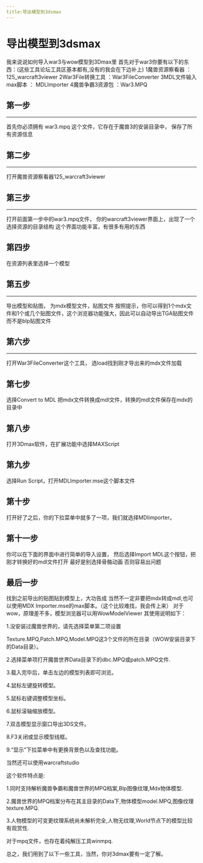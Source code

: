 ```yaml
---
title:导出模型到3dsmax
---
```




# 导出模型到3dsmax

我来说说如何导入war3与wow模型到3Dmax里
首先对于war3你要有以下的东西：(这些工具论坛工具区基本都有,没有的我会在下边补上)
1魔兽资源察看器  ：125_warcraft3viewer
2War3File转换工具 ：War3FileConverter
3MDL文件输入max脚本 ： MDLImporter
4魔兽争霸3资源包    ：War3.MPQ

## 第一步

-----------------------
首先你必须拥有 war3.mpq 这个文件，它存在于魔兽3的安装目录中，
保存了所有资源信息

## 第二步

-------------------------
打开魔兽资源察看器125_warcraft3viewer

## 第三步

-------------------------
打开前面第一步中的war3.mpq文件，
你的warcraft3viewer界面上，出现了一个选择资源的目录结构
这个界面功能丰富，有很多有用的东西

## 第四步

在资源列表里选择一个模型

## 第五步

-------------------------
导出模型和贴图，
为mdx模型文件，贴图文件
按照提示，你可以得到1个mdx文件和1个或几个贴图文件，这个浏览器功能强大，因此可以自动导出TGA贴图文件而不是blp贴图文件

## 第六步

-------------------------
打开War3FileConverter这个工具，
选load找到刚才导出来的mdx文件加载

## 第七步

选择Convert to MDL
把mdx文件转换成mdl文件，转换的mdl文件保存在mdx的目录中

第八步
-------------------------
打开3Dmax软件，在扩展功能中选择MAXScript

第九步
-------------------------
选择Run Script，打开MDLImporter.mse这个脚本文件

第十步
-------------------------
打开好了之后，你的下拉菜单中就多了一项，我们就选择MDIimporter。

第十一步
-------------------------
你可以在下面的界面中进行简单的导入设置，
然后选择Import MDL这个按钮，把刚才转换好的mdl文件打开
最好是别选择骨骼动画 否则容易出问题

最后一步
-------------------------
找到之前导出的贴图贴到模型上，大功告成
当然不一定非要把mdx转成mdl,也可以使用MDX Importer.mse的max脚本。（这个比较难找，我会传上来）
对于wow，原理差不多，模型浏览器可以用WowModelViewer
其使用说明如下：

1.没安装过魔兽世界的，请先选择菜单第二项设置

Texture.MPQ,Patch.MPQ,Model.MPQ这3个文件的所在目录（WOW安装目录下的Data目录）。

2.选择菜单项打开魔兽世界Data目录下的dbc.MPQ或patch.MPQ文件.

3.载入完毕后，单击左边的模型列表即可浏览。

4.鼠标左键旋转模型。

5.鼠标右键调整模型坐标。

6.鼠标滚轴缩放模型。

7.双击模型显示窗口导出3DS文件。

8.F3关闭或显示模型线框。

9.“显示”下拉菜单中有更换背景色以及查找功能。

当然还可以使用warcraftstudio

这个软件特点是:

1.同时支持解析魔兽争霸和魔兽世界的MPQ档案,Blp图像纹理,Mdx物体模型.

2.魔兽世界的MPQ档案分布在其主目录的Data下,物体模型model.MPQ,图像纹理texture.MPQ.

3.人物模型的可变更纹理系统尚未解析完全,人物无纹理,World节点下的模型比较有观赏性.

对于mpq文件，也存在着纯解压工具winmpq.

总之，我们用到了以下一些工具，当然，你对3dmax要有一定了解。